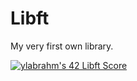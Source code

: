 # Libft
My very first own library.

[![ylabrahm's 42 Libft Score](https://badge42.vercel.app/api/v2/cl9oekxzi00450gmdu1hi2rb2/project/2813318)](https://github.com/JaeSeoKim/badge42)
